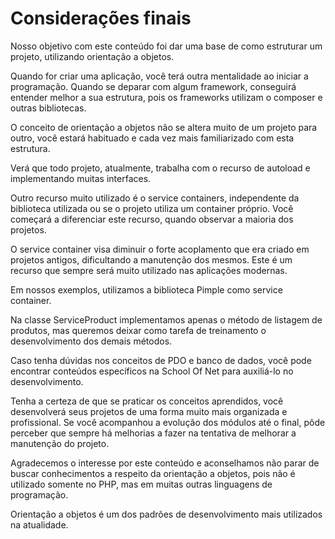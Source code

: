 # Considerações finais

Nosso objetivo com este conteúdo foi dar uma base de como estruturar um projeto, utilizando orientação a objetos.

Quando for criar uma aplicação, você terá outra mentalidade ao iniciar a programação. Quando se deparar com algum framework, conseguirá entender melhor a sua estrutura, pois os frameworks utilizam o composer e outras bibliotecas.

O conceito de orientação a objetos não se altera muito de um projeto para outro, você estará habituado e cada vez mais familiarizado com esta estrutura.

Verá que todo projeto, atualmente, trabalha com o recurso de autoload e implementando muitas interfaces.

Outro recurso muito utilizado é o service containers, independente da biblioteca utilizada ou se o projeto utiliza um container próprio. Você começará a diferenciar este recurso, quando observar a maioria dos projetos.

O service container visa diminuir o forte acoplamento que era criado em projetos antigos, dificultando a manutenção dos mesmos. Este é um recurso que sempre será muito utilizado nas aplicações modernas.

Em nossos exemplos, utilizamos a biblioteca Pimple como service container.

Na classe ServiceProduct implementamos apenas o método de listagem de produtos, mas queremos deixar como tarefa de treinamento o desenvolvimento dos demais métodos.

Caso tenha dúvidas nos conceitos de PDO e banco de dados, você pode encontrar conteúdos específicos na School Of Net para auxiliá-lo no desenvolvimento.

Tenha a certeza de que se praticar os conceitos aprendidos, você desenvolverá seus projetos de uma forma muito mais organizada e profissional. Se você acompanhou a evolução dos módulos até o final, pôde perceber que sempre há melhorias a fazer na tentativa de melhorar a manutenção do projeto.

Agradecemos o interesse por este conteúdo e aconselhamos não parar de buscar conhecimentos a respeito da orientação a objetos, pois não é utilizado somente no PHP, mas em muitas outras linguagens de programação.

Orientação a objetos é um dos padrões de desenvolvimento mais utilizados na atualidade.